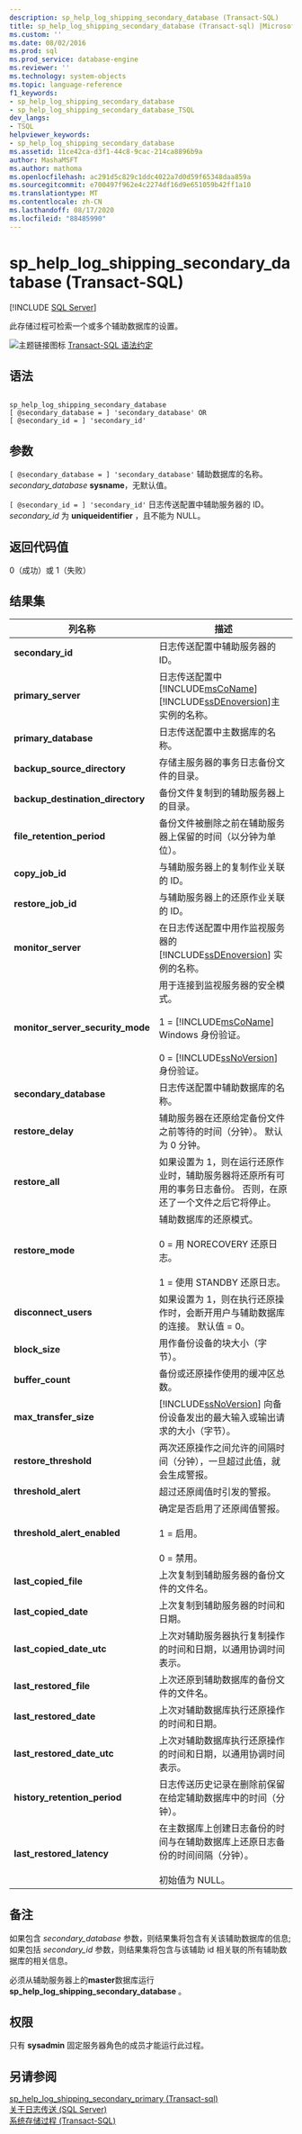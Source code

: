 ```yaml
---
description: sp_help_log_shipping_secondary_database (Transact-SQL)
title: sp_help_log_shipping_secondary_database (Transact-sql) |Microsoft Docs
ms.custom: ''
ms.date: 08/02/2016
ms.prod: sql
ms.prod_service: database-engine
ms.reviewer: ''
ms.technology: system-objects
ms.topic: language-reference
f1_keywords:
- sp_help_log_shipping_secondary_database
- sp_help_log_shipping_secondary_database_TSQL
dev_langs:
- TSQL
helpviewer_keywords:
- sp_help_log_shipping_secondary_database
ms.assetid: 11ce42ca-d3f1-44c8-9cac-214ca8896b9a
author: MashaMSFT
ms.author: mathoma
ms.openlocfilehash: ac291d5c829c1ddc4022a7d0d59f65348daa859a
ms.sourcegitcommit: e700497f962e4c2274df16d9e651059b42ff1a10
ms.translationtype: MT
ms.contentlocale: zh-CN
ms.lasthandoff: 08/17/2020
ms.locfileid: "88485990"
---
```

# <a name="sp_help_log_shipping_secondary_database-transact-sql"></a>sp_help_log_shipping_secondary_database (Transact-SQL)
[!INCLUDE [SQL Server](../../includes/applies-to-version/sqlserver.md)]

  此存储过程可检索一个或多个辅助数据库的设置。  
  

  
 ![主题链接图标](../../database-engine/configure-windows/media/topic-link.gif "“主题链接”图标") [Transact-SQL 语法约定](../../t-sql/language-elements/transact-sql-syntax-conventions-transact-sql.md)  
  
## <a name="syntax"></a>语法  
  
```  
  
sp_help_log_shipping_secondary_database  
[ @secondary_database = ] 'secondary_database' OR  
[ @secondary_id = ] 'secondary_id'  
```  
  
## <a name="arguments"></a>参数  
`[ @secondary_database = ] 'secondary_database'` 辅助数据库的名称。 *secondary_database* **sysname**，无默认值。  
  
`[ @secondary_id = ] 'secondary_id'` 日志传送配置中辅助服务器的 ID。 *secondary_id* 为 **uniqueidentifier** ，且不能为 NULL。  
  
## <a name="return-code-values"></a>返回代码值  
 0（成功）或 1（失败）  
  
## <a name="result-sets"></a>结果集  
  
|列名称|描述|  
|-----------------|-----------------|  
|**secondary_id**|日志传送配置中辅助服务器的 ID。|  
|**primary_server**|日志传送配置中 [!INCLUDE[msCoName](../../includes/msconame-md.md)] [!INCLUDE[ssDEnoversion](../../includes/ssdenoversion-md.md)]主实例的名称。|  
|**primary_database**|日志传送配置中主数据库的名称。|  
|**backup_source_directory**|存储主服务器的事务日志备份文件的目录。|  
|**backup_destination_directory**|备份文件复制到的辅助服务器上的目录。|  
|**file_retention_period**|备份文件被删除之前在辅助服务器上保留的时间（以分钟为单位）。|  
|**copy_job_id**|与辅助服务器上的复制作业关联的 ID。|  
|**restore_job_id**|与辅助服务器上的还原作业关联的 ID。|  
|**monitor_server**|在日志传送配置中用作监视服务器的 [!INCLUDE[ssDEnoversion](../../includes/ssdenoversion-md.md)] 实例的名称。|  
|**monitor_server_security_mode**|用于连接到监视服务器的安全模式。<br /><br /> 1 = [!INCLUDE[msCoName](../../includes/msconame-md.md)] Windows 身份验证。<br /><br /> 0 = [!INCLUDE[ssNoVersion](../../includes/ssnoversion-md.md)] 身份验证。|  
|**secondary_database**|日志传送配置中辅助数据库的名称。|  
|**restore_delay**|辅助服务器在还原给定备份文件之前等待的时间（分钟）。 默认为 0 分钟。|  
|**restore_all**|如果设置为 1，则在运行还原作业时，辅助服务器将还原所有可用的事务日志备份。 否则，在原还了一个文件之后它将停止。|  
|**restore_mode**|辅助数据库的还原模式。<br /><br /> 0 = 用 NORECOVERY 还原日志。<br /><br /> 1 = 使用 STANDBY 还原日志。|  
|**disconnect_users**|如果设置为 1，则在执行还原操作时，会断开用户与辅助数据库的连接。 默认值 = 0。|  
|**block_size**|用作备份设备的块大小（字节）。|  
|**buffer_count**|备份或还原操作使用的缓冲区总数。|  
|**max_transfer_size**|[!INCLUDE[ssNoVersion](../../includes/ssnoversion-md.md)] 向备份设备发出的最大输入或输出请求的大小（字节）。|  
|**restore_threshold**|两次还原操作之间允许的间隔时间（分钟），一旦超过此值，就会生成警报。|  
|**threshold_alert**|超过还原阈值时引发的警报。|  
|**threshold_alert_enabled**|确定是否启用了还原阈值警报。<br /><br /> 1 = 启用。<br /><br /> 0 = 禁用。|  
|**last_copied_file**|上次复制到辅助服务器的备份文件的文件名。|  
|**last_copied_date**|上次复制到辅助服务器的时间和日期。|  
|**last_copied_date_utc**|上次对辅助服务器执行复制操作的时间和日期，以通用协调时间表示。|  
|**last_restored_file**|上次还原到辅助数据库的备份文件的文件名。|  
|**last_restored_date**|上次对辅助数据库执行还原操作的时间和日期。|  
|**last_restored_date_utc**|上次对辅助数据库执行还原操作的时间和日期，以通用协调时间表示。|  
|**history_retention_period**|日志传送历史记录在删除前保留在给定辅助数据库中的时间（分钟）。|  
|**last_restored_latency**|在主数据库上创建日志备份的时间与在辅助数据库上还原日志备份的时间间隔（分钟）。<br /><br /> 初始值为 NULL。|  
  
## <a name="remarks"></a>备注  
 如果包含 *secondary_database* 参数，则结果集将包含有关该辅助数据库的信息;如果包括 *secondary_id* 参数，则结果集将包含与该辅助 id 相关联的所有辅助数据库的相关信息。  
  
 必须从辅助服务器上的**master**数据库运行**sp_help_log_shipping_secondary_database** 。  
  
## <a name="permissions"></a>权限  
 只有 **sysadmin** 固定服务器角色的成员才能运行此过程。  
  
## <a name="see-also"></a>另请参阅  
 [sp_help_log_shipping_secondary_primary &#40;Transact-sql&#41;](../../relational-databases/system-stored-procedures/sp-help-log-shipping-secondary-primary-transact-sql.md)   
 [关于日志传送 (SQL Server)](../../database-engine/log-shipping/about-log-shipping-sql-server.md)   
 [系统存储过程 (Transact-SQL)](../../relational-databases/system-stored-procedures/system-stored-procedures-transact-sql.md)  
  
  
